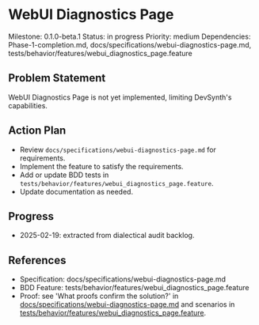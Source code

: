 # WebUI Diagnostics Page
Milestone: 0.1.0-beta.1
Status: in progress
Priority: medium
Dependencies: Phase-1-completion.md, docs/specifications/webui-diagnostics-page.md, tests/behavior/features/webui_diagnostics_page.feature

## Problem Statement
WebUI Diagnostics Page is not yet implemented, limiting DevSynth's capabilities.


## Action Plan
- Review `docs/specifications/webui-diagnostics-page.md` for requirements.
- Implement the feature to satisfy the requirements.
- Add or update BDD tests in `tests/behavior/features/webui_diagnostics_page.feature`.
- Update documentation as needed.

## Progress
- 2025-02-19: extracted from dialectical audit backlog.

## References
- Specification: docs/specifications/webui-diagnostics-page.md
- BDD Feature: tests/behavior/features/webui_diagnostics_page.feature
- Proof: see 'What proofs confirm the solution?' in [docs/specifications/webui-diagnostics-page.md](../docs/specifications/webui-diagnostics-page.md) and scenarios in [tests/behavior/features/webui_diagnostics_page.feature](../tests/behavior/features/webui_diagnostics_page.feature).
